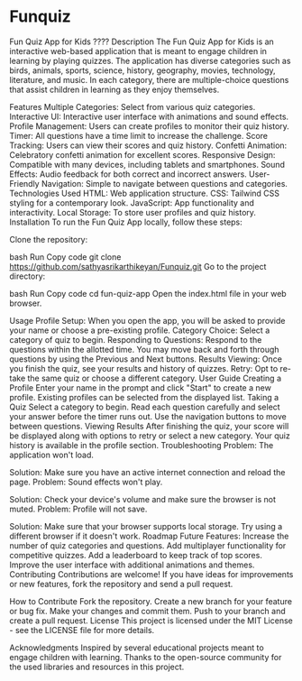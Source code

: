 # Funquiz
Fun Quiz App for Kids ????
Description
The Fun Quiz App for Kids is an interactive web-based application that is meant to engage children in learning by playing quizzes. The application has diverse categories such as birds, animals, sports, science, history, geography, movies, technology, literature, and music. In each category, there are multiple-choice questions that assist children in learning as they enjoy themselves.

Features
Multiple Categories: Select from various quiz categories.
Interactive UI: Interactive user interface with animations and sound effects.
Profile Management: Users can create profiles to monitor their quiz history.
Timer: All questions have a time limit to increase the challenge.
Score Tracking: Users can view their scores and quiz history.
Confetti Animation: Celebratory confetti animation for excellent scores.
Responsive Design: Compatible with many devices, including tablets and smartphones.
Sound Effects: Audio feedback for both correct and incorrect answers.
User-Friendly Navigation: Simple to navigate between questions and categories.
Technologies Used
HTML: Web application structure.
CSS: Tailwind CSS styling for a contemporary look.
JavaScript: App functionality and interactivity.
Local Storage: To store user profiles and quiz history.
Installation
To run the Fun Quiz App locally, follow these steps:

Clone the repository:

bash
Run
Copy code
git clone https://github.com/sathyasrikarthikeyan/Funquiz.git
Go to the project directory:

bash
Run
Copy code
cd fun-quiz-app
Open the index.html file in your web browser.

Usage
Profile Setup: When you open the app, you will be asked to provide your name or choose a pre-existing profile.
Category Choice: Select a category of quiz to begin.
Responding to Questions: Respond to the questions within the allotted time. You may move back and forth through questions by using the Previous and Next buttons.
Results Viewing: Once you finish the quiz, see your results and history of quizzes.
Retry: Opt to re-take the same quiz or choose a different category.
User Guide
Creating a Profile
Enter your name in the prompt and click "Start" to create a new profile.
Existing profiles can be selected from the displayed list.
Taking a Quiz
Select a category to begin.
Read each question carefully and select your answer before the timer runs out.
Use the navigation buttons to move between questions.
Viewing Results
After finishing the quiz, your score will be displayed along with options to retry or select a new category.
Your quiz history is available in the profile section.
Troubleshooting
Problem: The application won't load.

Solution: Make sure you have an active internet connection and reload the page.
Problem: Sound effects won't play.

Solution: Check your device's volume and make sure the browser is not muted.
Problem: Profile will not save.

Solution: Make sure that your browser supports local storage. Try using a different browser if it doesn't work.
Roadmap
Future Features:
Increase the number of quiz categories and questions.
Add multiplayer functionality for competitive quizzes.
Add a leaderboard to keep track of top scores.
Improve the user interface with additional animations and themes.
Contributing
Contributions are welcome! If you have ideas for improvements or new features, fork the repository and send a pull request.

How to Contribute
Fork the repository.
Create a new branch for your feature or bug fix.
Make your changes and commit them.
Push to your branch and create a pull request.
License
This project is licensed under the MIT License - see the LICENSE file for more details.

Acknowledgments
Inspired by several educational projects meant to engage children with learning.
Thanks to the open-source community for the used libraries and resources in this project.
